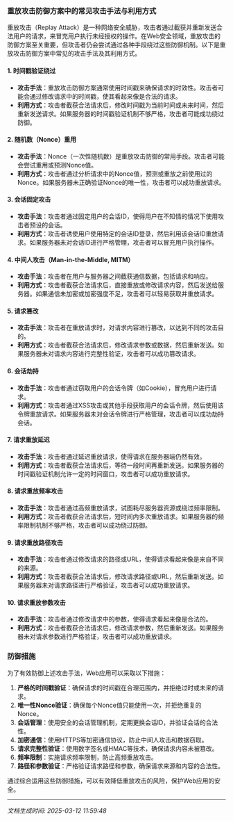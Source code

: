 ### 重放攻击防御方案中的常见攻击手法与利用方式

重放攻击（Replay Attack）是一种网络安全威胁，攻击者通过截获并重新发送合法用户的请求，来冒充用户执行未经授权的操作。在Web安全领域，重放攻击的防御方案至关重要，但攻击者仍会尝试通过各种手段绕过这些防御机制。以下是重放攻击防御方案中常见的攻击手法及其利用方式。

#### 1. **时间戳验证绕过**
   - **攻击手法**：重放攻击防御方案通常使用时间戳来确保请求的时效性。攻击者可能会通过修改请求中的时间戳，使其看起来像是合法的请求。
   - **利用方式**：攻击者截获合法请求后，修改时间戳为当前时间或未来时间，然后重新发送请求。如果服务器的时间戳验证机制不够严格，攻击者可能成功绕过防御。

#### 2. **随机数（Nonce）重用**
   - **攻击手法**：Nonce（一次性随机数）是重放攻击防御的常用手段。攻击者可能会尝试重用或预测Nonce值。
   - **利用方式**：攻击者通过分析请求中的Nonce值，预测或重放之前使用过的Nonce。如果服务器未正确验证Nonce的唯一性，攻击者可以成功重放请求。

#### 3. **会话固定攻击**
   - **攻击手法**：攻击者通过固定用户的会话ID，使得用户在不知情的情况下使用攻击者预设的会话。
   - **利用方式**：攻击者诱使用户使用特定的会话ID登录，然后利用该会话ID重放请求。如果服务器未对会话ID进行严格管理，攻击者可以冒充用户执行操作。

#### 4. **中间人攻击（Man-in-the-Middle, MITM）**
   - **攻击手法**：攻击者在用户与服务器之间截获通信数据，包括请求和响应。
   - **利用方式**：攻击者截获合法请求后，直接重放或修改请求内容，然后发送给服务器。如果通信未加密或加密强度不足，攻击者可以轻易获取并重放请求。

#### 5. **请求篡改**
   - **攻击手法**：攻击者在重放请求时，对请求内容进行篡改，以达到不同的攻击目的。
   - **利用方式**：攻击者截获合法请求后，修改请求参数或数据，然后重新发送。如果服务器未对请求内容进行完整性验证，攻击者可以成功篡改请求。

#### 6. **会话劫持**
   - **攻击手法**：攻击者通过窃取用户的会话令牌（如Cookie），冒充用户进行请求。
   - **利用方式**：攻击者通过XSS攻击或其他手段获取用户的会话令牌，然后使用该令牌重放请求。如果服务器未对会话令牌进行严格管理，攻击者可以成功劫持会话。

#### 7. **请求重放延迟**
   - **攻击手法**：攻击者通过延迟重放请求，使得请求在服务器端仍然有效。
   - **利用方式**：攻击者截获合法请求后，等待一段时间再重新发送。如果服务器的时间戳验证机制允许一定的时间窗口，攻击者可以成功重放请求。

#### 8. **请求重放频率攻击**
   - **攻击手法**：攻击者通过高频重放请求，试图耗尽服务器资源或绕过频率限制。
   - **利用方式**：攻击者截获合法请求后，短时间内多次重放请求。如果服务器的频率限制机制不够严格，攻击者可以成功绕过防御。

#### 9. **请求重放路径攻击**
   - **攻击手法**：攻击者通过修改请求的路径或URL，使得请求看起来像是来自不同的来源。
   - **利用方式**：攻击者截获合法请求后，修改请求路径或URL，然后重新发送。如果服务器未对请求路径进行严格验证，攻击者可以成功重放请求。

#### 10. **请求重放参数攻击**
   - **攻击手法**：攻击者通过修改请求中的参数，使得请求看起来像是合法的。
   - **利用方式**：攻击者截获合法请求后，修改请求参数，然后重新发送。如果服务器未对请求参数进行严格验证，攻击者可以成功重放请求。

### 防御措施

为了有效防御上述攻击手法，Web应用可以采取以下措施：

1. **严格的时间戳验证**：确保请求的时间戳在合理范围内，并拒绝过时或未来的请求。
2. **唯一性Nonce验证**：确保每个Nonce值只能使用一次，并拒绝重复的Nonce。
3. **会话管理**：使用安全的会话管理机制，定期更换会话ID，并验证会话的合法性。
4. **加密通信**：使用HTTPS等加密通信协议，防止中间人攻击和数据窃取。
5. **请求完整性验证**：使用数字签名或HMAC等技术，确保请求内容未被篡改。
6. **频率限制**：实施请求频率限制，防止高频重放攻击。
7. **路径和参数验证**：严格验证请求路径和参数，确保请求来源和内容的合法性。

通过综合运用这些防御措施，可以有效降低重放攻击的风险，保护Web应用的安全。

---

*文档生成时间: 2025-03-12 11:59:48*



















